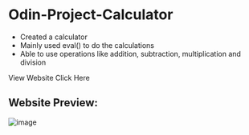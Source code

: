 # Odin-Project-Calculator

<ul>
  <li>Created a calculator</li>
  <li>Mainly used eval() to do the calculations</li>
  <li>Able to use operations like addition, subtraction, multiplication and division</li>
</ul>

<p>View Website <a>Click Here</a></p>

<h2>Website Preview:</h2>

![image](https://github.com/WCARL12/Odin-Project-Calculator/assets/139624156/e9f01f30-a823-4fcc-bbed-aaa991473c2a)
